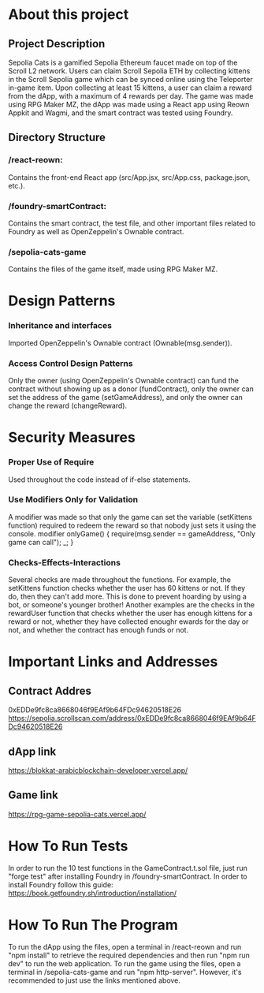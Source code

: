# About this project

## Project Description
Sepolia Cats is a gamified Sepolia Ethereum faucet made on top of the Scroll L2 network.
Users can claim Scroll Sepolia ETH by collecting kittens in the Scroll Sepolia game which can be synced online using the Teleporter
in-game item.
Upon collecting at least 15 kittens, a user can claim a reward from the dApp, with a maximum of 4 rewards per day.
The game was made using RPG Maker MZ, the dApp was made using a React app using Reown Appkit and Wagmi, and the smart contract was tested
using Foundry.

## Directory Structure

### /react-reown:
Contains the front-end React app (src/App.jsx, src/App.css, package.json, etc.).

### /foundry-smartContract:
Contains the smart contract, the test file, and other important files related to Foundry as well as OpenZeppelin's Ownable contract.

### /sepolia-cats-game
Contains the files of the game itself, made using RPG Maker MZ.


# Design Patterns
### Inheritance and interfaces
Imported OpenZeppelin's Ownable contract (Ownable(msg.sender)).
### Access Control Design Patterns
Only the owner (using OpenZeppelin's Ownable contract) can fund the contract without showing up as a donor (fundContract), only the owner can set the address of the game (setGameAddress),
and only the owner can change the reward (changeReward).


# Security Measures
### Proper Use of Require
Used throughout the code instead of if-else statements.
### Use Modifiers Only for Validation
A modifier was made so that only the game can set the variable (setKittens function) required to redeem the reward so that nobody just sets it using the console.
modifier onlyGame() {
    require(msg.sender == gameAddress, "Only game can call");
    _;
}
### Checks-Effects-Interactions
Several checks are made throughout the functions. For example, the setKittens function checks whether the user has 60 kittens or not. If they do, then they can't add more. This is done
to prevent hoarding by using a bot, or someone's younger brother!
Another examples are the checks in the rewardUser function that checks whether the user has enough kittens for a reward or not, whether they have collected enoughr ewards for the
day or not, and whether the contract has enough funds or not.


# Important Links and Addresses

## Contract Addres
0xEDDe9fc8ca8668046f9EAf9b64FDc94620518E26
https://sepolia.scrollscan.com/address/0xEDDe9fc8ca8668046f9EAf9b64FDc94620518E26

## dApp link
https://blokkat-arabicblockchain-developer.vercel.app/

## Game link
https://rpg-game-sepolia-cats.vercel.app/


# How To Run Tests
In order to run the 10 test functions in the GameContract.t.sol file, just run "forge test" after installing Foundry in /foundry-smartContract.
In order to install Foundry follow this guide: https://book.getfoundry.sh/introduction/installation/


# How To Run The Program
To run the dApp using the files, open a terminal in /react-reown and run "npm install" to retrieve the required dependencies and then run "npm run dev" to run the web application.
To run the game using the files, open a terminal in /sepolia-cats-game and run "npm http-server".
However, it's recommended to just use the links mentioned above.